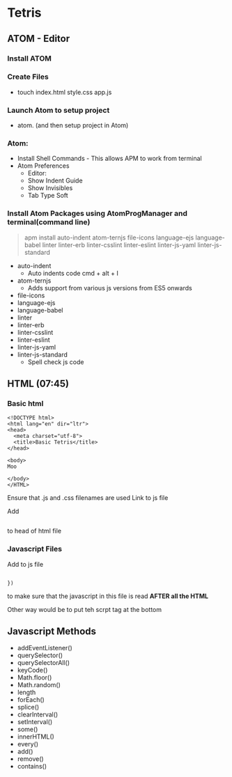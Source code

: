 # Tetris
## ATOM - Editor
### Install ATOM

### Create Files
- touch index.html style.css app.js

### Launch Atom to setup project
- atom. (and then setup project in Atom)

### Atom:
- Install Shell Commands - This allows APM to work from terminal
- Atom Preferences
   - Editor:
   - Show Indent Guide
   - Show Invisibles
   - Tab Type Soft

###   Install Atom Packages using AtomProgManager and terminal(command line)
> apm install auto-indent atom-ternjs file-icons language-ejs language-babel linter linter-erb linter-csslint linter-eslint linter-js-yaml linter-js-standard

- auto-indent
  - Auto indents code
  cmd + alt + I
- atom-ternjs
  - Adds support from various js versions from ES5 onwards
- file-icons
- language-ejs
- language-babel
- linter
- linter-erb
- linter-csslint
- linter-eslint
- linter-js-yaml
- linter-js-standard
  - Spell check js code 







## HTML (07:45)
### Basic html
```
<!DOCTYPE html>
<html lang="en" dir="ltr">
<head>
  <meta charset="utf-8">
  <title>Basic Tetris</title>
</head>

<body>
Moo

</body>
</HTML>
```

Ensure that .js and .css filenames are used
Link to js file

Add 
```<script src="app.js" charset=utf-8"></script>
```
to head of html file
### Javascript Files
Add to js file
```document.addEventListener('DOMContentLoaded', () => {
  
})
```
to make sure that the javascript in this file is read **AFTER all the HTML**

Other way would be to put teh scrpt tag at the bottom
###

##
###

##
###

##

###



## Javascript Methods
- addEventListener()
- querySelector()
- querySelectorAll()
- keyCode()
- Math.floor()
- Math.random()
- length
- forEach()
- splice()
- clearInterval()
- setInterval()
- some()
- innerHTML()
- every()
- add()
- remove()
- contains()



##

##

##
